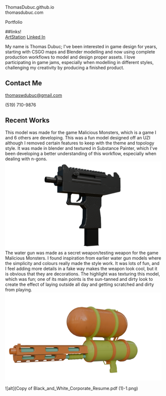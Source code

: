  ThomasDubuc.github.io<br/>
 thomasdubuc.com<br/>
 
Portfolio  <br/>



##links!<br/>
 [ArtStation](https://www.artstation.com/thomas_dubuc)
 [Linked In](https://www.linkedin.com/feed/?trk=guest_homepage-basic_google-one-tap-submit)


My name is Thomas Dubuc; I've been interested in game design for years, starting with CSGO maps and Blender modelling and now using complete production workflows to model and design proper assets. I love participating in game jams, especially when modelling in different styles, challenging my creativity by producing a finished product. 


## Contact Me<br/>
thomaswdubuc@gmail.com

(519) 710-9876

## Recent Works

This model was made for the game Malicious Monsters, which is a game I and 6 others are developing. This was a fun model designed off an UZI although I removed certain features to keep with the theme and topology style. It was made in blender and textured in Substance Painter, which I've been developing a better understanding of this workflow, especially when dealing with n-gons.
![alt](Uzi.png)
The water gun was made as a secret weapon/testing weapon for the game Malicious Monsters. I found inspiration from earlier water gun models where the simplicity and colours really made the style work. It was lots of fun, and I feel adding more details in a fake way makes the weapon look cool, but it is obvious that they are decorations. The highlight was texturing this model, which was fun; one of its main points is the sun-tanned and dirty look to create the effect of laying outside all day and getting scratched and dirty from playing. 
![alt](WaterGun.png)


![alt](Copy of Black_and_White_Corporate_Resume.pdf (1)-1.png)



